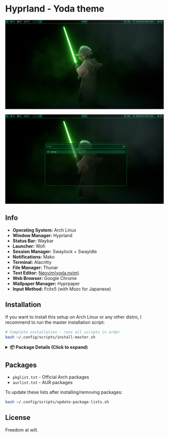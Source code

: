 # Hyprland - Yoda theme

![yoda_desktop preview](assets/desktop.png)

![yoda_hyprland preview](assets/with_wofi.png)

## Info

- **Operating System:** Arch Linux
- **Window Manager:** Hyprland
- **Status Bar:** Waybar
- **Launcher:** Wofi
- **Session Manager:** Swaylock + Swayidle
- **Notifications:** Mako
- **Terminal:** Alacritty
- **File Manager:** Thunar
- **Text Editor:** [Neovim(yoda.nvim)](https://github.com/kuri-sun/yoda.nvim)
- **Web Browser:** Google Chrome
- **Wallpaper Manager:** Hyprpaper
- **Input Method:** Fcitx5 (with Mozc for Japanese)

## Installation

If you want to install this setup on Arch Linux or any other distro, I recommend to run the master installation script:

```bash
# Complete installation - runs all scripts in order
bash ~/.config/scripts/install-master.sh
```

<details>
<summary><b>📦 Package Details (Click to expand)</b></summary>

**Core Hyprland & Wayland:**

> hyprland, hyprpaper, swayidle, swaylock, wl-clipboard, waybar, wofi, mako

**Screen Capture & Recording:**

> grim, slurp, wf-recorder

**Terminal & Development:**

> alacritty, neovim, tmux, zsh, git, lazygit, htop, nodejs, npm, python-pip, go

**File Management:**

> thunar, thunar-volman, tumbler, gvfs, gvfs-mtp, gvfs-smb, gvfs-afc

**Audio:**

> pipewire, pipewire-alsa, pipewire-pulse, wireplumber, pavucontrol, pamixer, mpd, mpc

**Fonts:**

> ttf-jetbrains-mono, ttf-nerd-fonts-symbols, noto-fonts, noto-fonts-cjk, noto-fonts-emoji

**Input Method (Japanese):**

> fcitx5, fcitx5-mozc, fcitx5-gtk, fcitx5-qt, fcitx5-configtool

**Utilities:**

> brightnessctl, fastfetch, fzf, fd, ripgrep, unzip, wget, reflector

**System:**

> base, base-devel, linux, linux-firmware, grub, efibootmgr, networkmanager, ufw, gufw, intel-media-driver

</details>

## Packages

- `pkglist.txt` - Official Arch packages
- `aurlist.txt` - AUR packages

To update these lists after installing/removing packages:

```bash
bash ~/.config/scripts/update-package-lists.sh
```

## License

Freedom at will.
